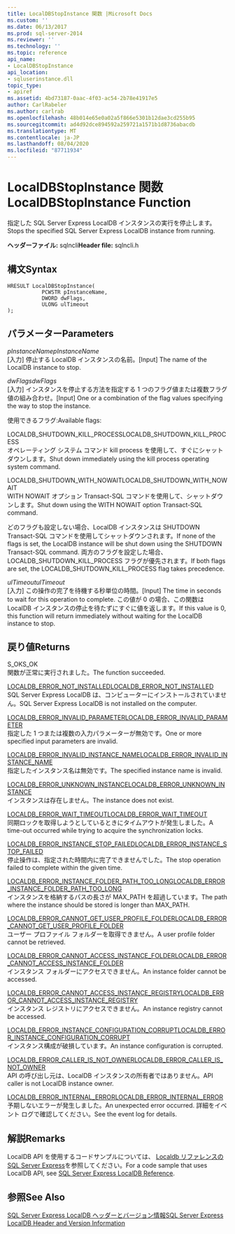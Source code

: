 ```yaml
---
title: LocalDBStopInstance 関数 |Microsoft Docs
ms.custom: ''
ms.date: 06/13/2017
ms.prod: sql-server-2014
ms.reviewer: ''
ms.technology: ''
ms.topic: reference
api_name:
- LocalDBStopInstance
api_location:
- sqluserinstance.dll
topic_type:
- apiref
ms.assetid: 4bd73187-0aac-4f03-ac54-2b78e41917e5
author: CarlRabeler
ms.author: carlrab
ms.openlocfilehash: 48b014e65e0a02a5f866e5301b12dae3cd255b95
ms.sourcegitcommit: ad4d92dce894592a259721a1571b1d8736abacdb
ms.translationtype: MT
ms.contentlocale: ja-JP
ms.lasthandoff: 08/04/2020
ms.locfileid: "87711934"
---
```

# <a name="localdbstopinstance-function"></a><span data-ttu-id="48d93-102">LocalDBStopInstance 関数</span><span class="sxs-lookup"><span data-stu-id="48d93-102">LocalDBStopInstance Function</span></span>
  <span data-ttu-id="48d93-103">指定した SQL Server Express LocalDB インスタンスの実行を停止します。</span><span class="sxs-lookup"><span data-stu-id="48d93-103">Stops the specified SQL Server Express LocalDB instance from running.</span></span>  
  
 <span data-ttu-id="48d93-104">**ヘッダーファイル:** sqlncli</span><span class="sxs-lookup"><span data-stu-id="48d93-104">**Header file:** sqlncli.h</span></span>  
  
## <a name="syntax"></a><span data-ttu-id="48d93-105">構文</span><span class="sxs-lookup"><span data-stu-id="48d93-105">Syntax</span></span>  
  
```  
HRESULT LocalDBStopInstance(  
           PCWSTR pInstanceName,  
           DWORD dwFlags,   
           ULONG ulTimeout   
);  
```  
  
## <a name="parameters"></a><span data-ttu-id="48d93-106">パラメーター</span><span class="sxs-lookup"><span data-stu-id="48d93-106">Parameters</span></span>  
 <span data-ttu-id="48d93-107">*pInstanceName*</span><span class="sxs-lookup"><span data-stu-id="48d93-107">*pInstanceName*</span></span>  
 <span data-ttu-id="48d93-108">[入力] 停止する LocalDB インスタンスの名前。</span><span class="sxs-lookup"><span data-stu-id="48d93-108">[Input] The name of the LocalDB instance to stop.</span></span>  
  
 <span data-ttu-id="48d93-109">*dwFlags*</span><span class="sxs-lookup"><span data-stu-id="48d93-109">*dwFlags*</span></span>  
 <span data-ttu-id="48d93-110">[入力] インスタンスを停止する方法を指定する 1 つのフラグ値または複数フラグ値の組み合わせ。</span><span class="sxs-lookup"><span data-stu-id="48d93-110">[Input] One or a combination of the flag values specifying the way to stop the instance.</span></span>  
  
 <span data-ttu-id="48d93-111">使用できるフラグ:</span><span class="sxs-lookup"><span data-stu-id="48d93-111">Available flags:</span></span>  
  
 <span data-ttu-id="48d93-112">LOCALDB_SHUTDOWN_KILL_PROCESS</span><span class="sxs-lookup"><span data-stu-id="48d93-112">LOCALDB_SHUTDOWN_KILL_PROCESS</span></span>  
 <span data-ttu-id="48d93-113">オペレーティング システム コマンド kill process を使用して、すぐにシャットダウンします。</span><span class="sxs-lookup"><span data-stu-id="48d93-113">Shut down immediately using the kill process operating system command.</span></span>  
  
 <span data-ttu-id="48d93-114">LOCALDB_SHUTDOWN_WITH_NOWAIT</span><span class="sxs-lookup"><span data-stu-id="48d93-114">LOCALDB_SHUTDOWN_WITH_NOWAIT</span></span>  
 <span data-ttu-id="48d93-115">WITH NOWAIT オプション Transact-SQL コマンドを使用して、シャットダウンします。</span><span class="sxs-lookup"><span data-stu-id="48d93-115">Shut down using the WITH NOWAIT option Transact-SQL command.</span></span>  
  
 <span data-ttu-id="48d93-116">どのフラグも設定しない場合、LocalDB インスタンスは SHUTDOWN Transact-SQL コマンドを使用してシャットダウンされます。</span><span class="sxs-lookup"><span data-stu-id="48d93-116">If none of the flags is set, the LocalDB instance will be shut down using the SHUTDOWN Transact-SQL command.</span></span> <span data-ttu-id="48d93-117">両方のフラグを設定した場合、LOCALDB_SHUTDOWN_KILL_PROCESS フラグが優先されます。</span><span class="sxs-lookup"><span data-stu-id="48d93-117">If both flags are set, the LOCALDB_SHUTDOWN_KILL_PROCESS flag takes precedence.</span></span>  
  
 <span data-ttu-id="48d93-118">*ulTimeout*</span><span class="sxs-lookup"><span data-stu-id="48d93-118">*ulTimeout*</span></span>  
 <span data-ttu-id="48d93-119">[入力] この操作の完了を待機する秒単位の時間。</span><span class="sxs-lookup"><span data-stu-id="48d93-119">[Input] The time in seconds to wait for this operation to complete.</span></span> <span data-ttu-id="48d93-120">この値が 0 の場合、この関数は LocalDB インスタンスの停止を待たずにすぐに値を返します。</span><span class="sxs-lookup"><span data-stu-id="48d93-120">If this value is 0, this function will return immediately without waiting for the LocalDB instance to stop.</span></span>  
  
## <a name="returns"></a><span data-ttu-id="48d93-121">戻り値</span><span class="sxs-lookup"><span data-stu-id="48d93-121">Returns</span></span>  
 <span data-ttu-id="48d93-122">S_OK</span><span class="sxs-lookup"><span data-stu-id="48d93-122">S_OK</span></span>  
 <span data-ttu-id="48d93-123">関数が正常に実行されました。</span><span class="sxs-lookup"><span data-stu-id="48d93-123">The function succeeded.</span></span>  
  
 [<span data-ttu-id="48d93-124">LOCALDB_ERROR_NOT_INSTALLED</span><span class="sxs-lookup"><span data-stu-id="48d93-124">LOCALDB_ERROR_NOT_INSTALLED</span></span>](../express-localdb-error-messages/localdb-error-not-installed.md)  
 <span data-ttu-id="48d93-125">SQL Server Express LocalDB は、コンピューターにインストールされていません。</span><span class="sxs-lookup"><span data-stu-id="48d93-125">SQL Server Express LocalDB is not installed on the computer.</span></span>  
  
 [<span data-ttu-id="48d93-126">LOCALDB_ERROR_INVALID_PARAMETER</span><span class="sxs-lookup"><span data-stu-id="48d93-126">LOCALDB_ERROR_INVALID_PARAMETER</span></span>](../express-localdb-error-messages/localdb-error-invalid-parameter.md)  
 <span data-ttu-id="48d93-127">指定した 1 つまたは複数の入力パラメーターが無効です。</span><span class="sxs-lookup"><span data-stu-id="48d93-127">One or more specified input parameters are invalid.</span></span>  
  
 [<span data-ttu-id="48d93-128">LOCALDB_ERROR_INVALID_INSTANCE_NAME</span><span class="sxs-lookup"><span data-stu-id="48d93-128">LOCALDB_ERROR_INVALID_INSTANCE_NAME</span></span>](../express-localdb-error-messages/localdb-error-invalid-instance-name.md)  
 <span data-ttu-id="48d93-129">指定したインスタンス名は無効です。</span><span class="sxs-lookup"><span data-stu-id="48d93-129">The specified instance name is invalid.</span></span>  
  
 [<span data-ttu-id="48d93-130">LOCALDB_ERROR_UNKNOWN_INSTANCE</span><span class="sxs-lookup"><span data-stu-id="48d93-130">LOCALDB_ERROR_UNKNOWN_INSTANCE</span></span>](../express-localdb-error-messages/localdb-error-unknown-instance.md)  
 <span data-ttu-id="48d93-131">インスタンスは存在しません。</span><span class="sxs-lookup"><span data-stu-id="48d93-131">The instance does not exist.</span></span>  
  
 [<span data-ttu-id="48d93-132">LOCALDB_ERROR_WAIT_TIMEOUT</span><span class="sxs-lookup"><span data-stu-id="48d93-132">LOCALDB_ERROR_WAIT_TIMEOUT</span></span>](../express-localdb-error-messages/localdb-error-wait-timeout.md)  
 <span data-ttu-id="48d93-133">同期ロックを取得しようとしているときにタイムアウトが発生しました。</span><span class="sxs-lookup"><span data-stu-id="48d93-133">A time-out occurred while trying to acquire the synchronization locks.</span></span>  
  
 [<span data-ttu-id="48d93-134">LOCALDB_ERROR_INSTANCE_STOP_FAILED</span><span class="sxs-lookup"><span data-stu-id="48d93-134">LOCALDB_ERROR_INSTANCE_STOP_FAILED</span></span>](../express-localdb-error-messages/localdb-error-instance-stop-failed.md)  
 <span data-ttu-id="48d93-135">停止操作は、指定された時間内に完了できませんでした。</span><span class="sxs-lookup"><span data-stu-id="48d93-135">The stop operation failed to complete within the given time.</span></span>  
  
 [<span data-ttu-id="48d93-136">LOCALDB_ERROR_INSTANCE_FOLDER_PATH_TOO_LONG</span><span class="sxs-lookup"><span data-stu-id="48d93-136">LOCALDB_ERROR_INSTANCE_FOLDER_PATH_TOO_LONG</span></span>](../express-localdb-error-messages/localdb-error-instance-folder-path-too-long.md)  
 <span data-ttu-id="48d93-137">インスタンスを格納するパスの長さが MAX_PATH を超過しています。</span><span class="sxs-lookup"><span data-stu-id="48d93-137">The path where the instance should be stored is longer than MAX_PATH.</span></span>  
  
 [<span data-ttu-id="48d93-138">LOCALDB_ERROR_CANNOT_GET_USER_PROFILE_FOLDER</span><span class="sxs-lookup"><span data-stu-id="48d93-138">LOCALDB_ERROR_CANNOT_GET_USER_PROFILE_FOLDER</span></span>](../express-localdb-error-messages/localdb-error-cannot-get-user-profile-folder.md)  
 <span data-ttu-id="48d93-139">ユーザー プロファイル フォルダーを取得できません。</span><span class="sxs-lookup"><span data-stu-id="48d93-139">A user profile folder cannot be retrieved.</span></span>  
  
 [<span data-ttu-id="48d93-140">LOCALDB_ERROR_CANNOT_ACCESS_INSTANCE_FOLDER</span><span class="sxs-lookup"><span data-stu-id="48d93-140">LOCALDB_ERROR_CANNOT_ACCESS_INSTANCE_FOLDER</span></span>](../express-localdb-error-messages/localdb-error-cannot-access-instance-folder.md)  
 <span data-ttu-id="48d93-141">インスタンス フォルダーにアクセスできません。</span><span class="sxs-lookup"><span data-stu-id="48d93-141">An instance folder cannot be accessed.</span></span>  
  
 [<span data-ttu-id="48d93-142">LOCALDB_ERROR_CANNOT_ACCESS_INSTANCE_REGISTRY</span><span class="sxs-lookup"><span data-stu-id="48d93-142">LOCALDB_ERROR_CANNOT_ACCESS_INSTANCE_REGISTRY</span></span>](../express-localdb-error-messages/localdb-error-cannot-access-instance-registry.md)  
 <span data-ttu-id="48d93-143">インスタンス レジストリにアクセスできません。</span><span class="sxs-lookup"><span data-stu-id="48d93-143">An instance registry cannot be accessed.</span></span>  
  
 [<span data-ttu-id="48d93-144">LOCALDB_ERROR_INSTANCE_CONFIGURATION_CORRUPT</span><span class="sxs-lookup"><span data-stu-id="48d93-144">LOCALDB_ERROR_INSTANCE_CONFIGURATION_CORRUPT</span></span>](../express-localdb-error-messages/localdb-error-instance-configuration-corrupt.md)  
 <span data-ttu-id="48d93-145">インスタンス構成が破損しています。</span><span class="sxs-lookup"><span data-stu-id="48d93-145">An instance configuration is corrupted.</span></span>  
  
 [<span data-ttu-id="48d93-146">LOCALDB_ERROR_CALLER_IS_NOT_OWNER</span><span class="sxs-lookup"><span data-stu-id="48d93-146">LOCALDB_ERROR_CALLER_IS_NOT_OWNER</span></span>](../express-localdb-error-messages/localdb-error-caller-is-not-owner.md)  
 <span data-ttu-id="48d93-147">API の呼び出し元は、LocalDB インスタンスの所有者ではありません。</span><span class="sxs-lookup"><span data-stu-id="48d93-147">API caller is not LocalDB instance owner.</span></span>  
  
 [<span data-ttu-id="48d93-148">LOCALDB_ERROR_INTERNAL_ERROR</span><span class="sxs-lookup"><span data-stu-id="48d93-148">LOCALDB_ERROR_INTERNAL_ERROR</span></span>](../express-localdb-error-messages/localdb-error-internal-error.md)  
 <span data-ttu-id="48d93-149">予期しないエラーが発生しました。</span><span class="sxs-lookup"><span data-stu-id="48d93-149">An unexpected error occurred.</span></span> <span data-ttu-id="48d93-150">詳細をイベント ログで確認してください。</span><span class="sxs-lookup"><span data-stu-id="48d93-150">See the event log for details.</span></span>  
  
## <a name="remarks"></a><span data-ttu-id="48d93-151">解説</span><span class="sxs-lookup"><span data-stu-id="48d93-151">Remarks</span></span>  
 <span data-ttu-id="48d93-152">LocalDB API を使用するコードサンプルについては、 [Localdb リファレンスの SQL Server Express](../sql-server-express-localdb-reference.md)を参照してください。</span><span class="sxs-lookup"><span data-stu-id="48d93-152">For a code sample that uses LocalDB API, see [SQL Server Express LocalDB Reference](../sql-server-express-localdb-reference.md).</span></span>  
  
## <a name="see-also"></a><span data-ttu-id="48d93-153">参照</span><span class="sxs-lookup"><span data-stu-id="48d93-153">See Also</span></span>  
 [<span data-ttu-id="48d93-154">SQL Server Express LocalDB ヘッダーとバージョン情報</span><span class="sxs-lookup"><span data-stu-id="48d93-154">SQL Server Express LocalDB Header and Version Information</span></span>](sql-server-express-localdb-header-and-version-information.md)  
  
  
